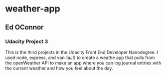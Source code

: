 # weather-app

## Ed OConnor

### Udacity Project 3 

This is the third projects in the Udacity Front End Developer Nanodegree.
I used node, express, and vanillaJS to create a weathe app that pulls from the openWeather API to make an app where you can log journal entries with the current weather and how you feel about the day.
